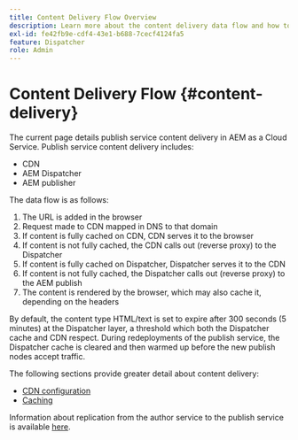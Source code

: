 ```yaml
---
title: Content Delivery Flow Overview
description: Learn more about the content delivery data flow and how to publish your content
exl-id: fe42fb9e-cdf4-43e1-b688-7cecf4124fa5
feature: Dispatcher
role: Admin
---
```

# Content Delivery Flow {#content-delivery}

The current page details publish service content delivery in AEM as a Cloud Service. Publish service content delivery includes:

* CDN
* AEM Dispatcher
* AEM publisher

The data flow is as follows:

1. The URL is added in the browser
1. Request made to CDN mapped in DNS to that domain
1. If content is fully cached on CDN, CDN serves it to the browser
1. If content is not fully cached, the CDN calls out (reverse proxy) to the Dispatcher
1. If content is fully cached on Dispatcher, Dispatcher serves it to the CDN
1. If content is not fully cached, the Dispatcher calls out (reverse proxy) to the AEM publish
1. The content is rendered by the browser, which may also cache it, depending on the headers

By default, the content type HTML/text is set to expire after 300 seconds (5 minutes) at the Dispatcher layer, a threshold which both the Dispatcher cache and CDN respect. During redeployments of the publish service, the Dispatcher cache is cleared and then warmed up before the new publish nodes accept traffic.

The following sections provide greater detail about content delivery:
* [CDN configuration](/help/implementing/dispatcher/cdn.md)
* [Caching](/help/implementing/dispatcher/caching.md)


Information about replication from the author service to the publish service is available [here](/help/operations/replication.md).
